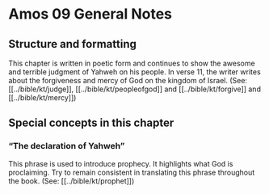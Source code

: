 # Amos 09 General Notes
## Structure and formatting

This chapter is written in poetic form and continues to show the awesome and terrible judgment of Yahweh on his people. In verse 11, the writer writes about the forgiveness and mercy of God on the kingdom of Israel. (See: [[../bible/kt/judge]], [[../bible/kt/peopleofgod]] and [[../bible/kt/forgive]] and [[../bible/kt/mercy]])

## Special concepts in this chapter

### “The declaration of Yahweh”
This phrase is used to introduce prophecy. It highlights what God is proclaiming. Try to remain consistent in translating this phrase throughout the book. (See: [[../bible/kt/prophet]])